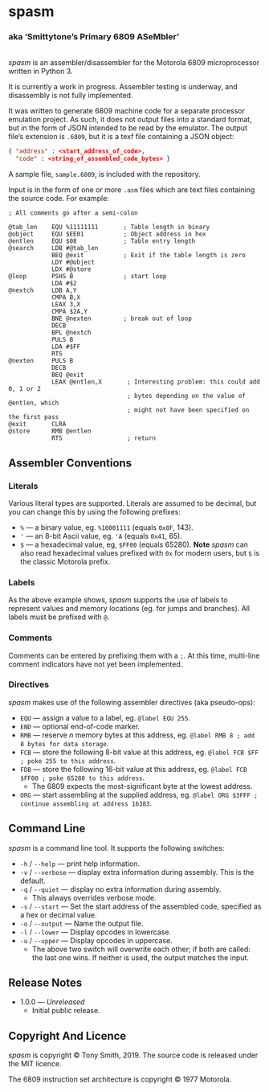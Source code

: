 # spasm #

### aka ‘Smittytone’s Primary 6809 ASeMbler’ ###

&nbsp;<br />*spasm* is an assembler/disassembler for the Motorola 6809 microprocessor written in Python 3.

It is currently a work in progress. Assembler testing is underway, and disassembly is not fully implemented.

It was written to generate 6809 machine code for a separate processor emulation project. As such, it does not output files into a standard format, but in the form of JSON intended to be read by the emulator. The output file’s extension is `.6809`, but it is a texf file containing a JSON object:

```json
{ "address" : <start_address_of_code>,
  "code" : <string_of_assembled_code_bytes> }
```

A sample file, `sample.6809`, is included with the repository.

Input is in the form of one or more `.asm` files which are text files containing the source code. For example:

```
; All comments go after a semi-colon

@tab_len    EQU %11111111       ; Table length in binary
@object     EQU $EE01           ; Object address in hex
@entlen     EQU $08             ; Table entry length
@search     LDB #@tab_len
            BEQ @exit           ; Exit if the table length is zero
            LDY #@object
            LDX #@store
@loop       PSHS B              ; start loop
            LDA #$2
@nextch     LDB A,Y
            CMPA B,X
            LEAX 3,X
            CMPA $2A,Y
            BNE @nexten         ; break out of loop
            DECB
            BPL @nextch
            PULS B
            LDA #$FF
            RTS
@nexten     PULS B
            DECB
            BEQ @exit
            LEAX @entlen,X       ; Interesting problem: this could add 0, 1 or 2
                                 ; bytes depending on the value of @entlen, which
                                 ; might not have been specified on the first pass
@exit       CLRA
@store      RMB @entlen
            RTS                  ; return

```

## Assembler Conventions ##

### Literals ###

Various literal types are supported. Literals are assumed to be decimal, but you can change this by using the following prefixes:

- `%` &mdash; a binary value, eg. `%10001111` (equals `0x8F`, 143).
- `'` &mdash; an 8-bit Ascii value, eg. `'A` (equals `0x41`, 65).
- `$` &mdash; a hexadecimal value, eg, `$FF00` (equals 65280).
    **Note** *spasm* can also read hexadecimal values prefixed with `0x` for modern users, but `$` is the classic Motorola prefix.

### Labels ###

As the above example shows, *spasm* supports the use of labels to represent values and memory locations (eg. for jumps and branches). All labels must be prefixed with `@`.

### Comments ###

Comments can be entered by prefixing them with a `;`. At this time, multi-line comment indicators have not yet been implemented.

### Directives ###

*spasm*  makes use of the following assembler directives (aka pseudo-ops):

- `EQU` &mdash; assign a value to a label, eg. `@label EQU 255`.
- `END` &mdash; optional end-of-code marker.
- `RMB` &mdash; reserve *n* memory bytes at this address, eg. `@label RMB 8 ; add 8 bytes for data storage`.
- `FCB` &mdash; store the following 8-bit value at this address, eg. `@label FCB $FF ; poke 255 to this address`.
- `FDB` &mdash; store the following 16-bit value at this address, eg. `@label FCB $FF00 ; poke 65280 to this address`.
    - The 6809 expects the most-significant byte at the lowest address.
- `ORG` &mdash; start assembling at the supplied address, eg. `@label ORG $3FFF ; continue assembling at address 16383`.

## Command Line ##

*spasm* is a command line tool. It supports the following switches:

- `-h` / `--help` &mdash; print help information.
- `-v` / `--verbose` &mdash; display extra information during assembly. This is the default.
- `-q` / `--quiet` &mdash; display no extra information during assembly.
    -  This always overrides verbose mode.
- `-s` / `--start` &mdash; Set the start address of the assembled code, specified as a hex or decimal value.
- `-o` / `--output` &mdash; Name the output file.
- `-l` / `--lower` &mdash; Display opcodes in lowercase.
- `-u` / `--upper` &mdash; Display opcodes in uppercase.
    - The above two switch will overwrite each other; if both are called: the last one wins. If neither is used, the output matches the input.

## Release Notes ##

- 1.0.0 &mdash; *Unreleased*
    - Initial public release.

## Copyright And Licence ##

*spasm* is copyright © Tony Smith, 2019. The source code is released under the MIT licence.

The 6809 instruction set architecture is copyright © 1977 Motorola.